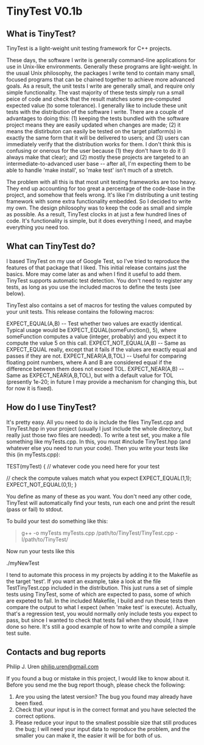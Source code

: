 TinyTest V0.1b
==============

What is TinyTest?
-----------------

TinyTest is a light-weight unit testing framework for C++ projects. 

These days, the software I write is generally command-line applications for use
in Unix-like environments. Generally these programs are light-weight. In the 
usual Unix philosophy, the packages I write tend to contain many small, focused 
programs that can be chained together to achieve more advanced goals. As a 
result, the unit tests I write are generally small, and require only simple 
functionality. The vast majority of these tests simply run a small peice of 
code and check that the result matches some pre-computed expected value (to some 
tolerance). I generally like to include these unit tests with the distribution 
of the software I write. There are a couple of advantages to doing this: (1) 
keeping the tests bundled with the software project means they are easily 
updated when changes are made; (2) it means the distirbuton can easily be 
tested on the target platform(s) in exactly the same form that it will be 
delivered to users; and (3) users can immediately verify that the distribution 
works for them. I don't think this is confusing or onerous for the user because 
(1) they don't have to do it (I always make that clear); and (2) mostly these 
projects are targeted to an intermediate-to-advanced user base -- after all, I'm 
expecting them to be able to handle 'make install', so 'make test' isn't much 
of a stretch. 

The problem with all this is that most unit testing frameworks are too heavy. 
They end up accounting for too great a percentage of the code-base in the 
project, and somehow that feels wrong. It's like I'm distributing a unit 
testing framework with some extra functionality embedded. So I decided to write 
my own. The design philosophy was to keep the code as small and simple as 
possible. As a result, TinyTest clocks in at just a few hundred lines of code. 
It's functionality is simple, but it does everything I need, and maybe 
everything you need too. 

What can TinyTest do?
---------------------

I based TinyTest on my use of Google Test, so I've tried to reproduce the 
features of that package that I liked. This initial release contains just the 
basics. More may come later as and when I find it useful to add them. TinyTest 
supports automatic test detection. You don't need to register any tests, as 
long as you use the included macros to define the tests (see below).

TinyTest also contains a set of macros for testing the values computed by 
your unit tests. This release contains the following macros:

EXPECT_EQUAL(A,B)     -- Test whether two values are exactly identical. Typical 
                         usage would be EXPECT_EQUAL(someFunction(), 5), where 
                         someFunction computes a value (integer, probably) and 
                         you expect it to compute the value 5 on this call.
EXPECT_NOT_EQUAL(A,B) -- Same as EXPECT_EQUAL really, except that it fails if
                         the values are exactly equal and passes if they are 
                         not.
EXPECT_NEAR(A,B,TOL)  -- Useful for comparing floating point numbers, where 
                         A and B are considered equal if the difference 
                         between them does not exceed TOL.
EXPECT_NEAR(A,B)      -- Same as EXPECT_NEAR(A,B,TOL), but with a default 
                         value for TOL (presently 1e-20; in future I may 
                         provide a mechanism for changing this, but for now it 
                         is fixed). 

How do I use TinyTest?
----------------------

It's pretty easy. All you need to do is include the files TinyTest.cpp and 
TinyTest.hpp in your project (usually I just include the whole directory,
but really just those two files are needed). To write a test set, you make 
a file something like myTests.cpp. In this, you must #include TinyTest.hpp
(and whatever else you need to run your code). Then you write your tests like
this (in myTests.cpp):

TEST(myTest) {
  // whatever code you need here for your test
  
  // check the compute values match what you expect
  EXPECT_EQUAL(1,1);
  EXPECT_NOT_EQUAL(0,1);
}

You define as many of these as you want. You don't need any other code, 
TinyTest will automatically find your tests, run each one and print the 
result (pass or fail) to stdout. 

To build your test do something like this:

> g++ -o myTests myTests.cpp /path/to/TinyTest/TinyTest.cpp -I/path/to/TinyTest/

Now run your tests like this

./myNewTest

I tend to automate this process in my projects by adding it to the Makefile as 
the target 'test'. If you want an example, take a look at the file 
TestTinyTest.cpp included in the distribution. This just runs a set of simple
tests using TinyTest, some of which are expected to pass, some of which are
expeted to fail. In the included Makefile, I build and run these tests then 
compare the output to what I expect (when 'make test' is execute). Actually, 
that's a regression test, you would normally only include tests you expect to 
pass, but since I wanted to check that tests fail when they should, I have 
done so here. It's still a good example of how to write and compile a simple 
test suite.  

Contacts and bug reports
------------------------

Philip J. Uren
philip.uren@gmail.com

If you found a bug or mistake in this project, I would like 
to know about it. Before you send me the bug report though, 
please check the following:

1. Are you using the latest version? The bug you found may already have been 
   fixed.
2. Check that your input is in the correct format and you have selected
   the correct options.
3. Please reduce your input to the smallest possible size that still 
   produces the bug; I will need your input data to reproduce the 
	 problem, and the smaller you can make it, the easier it will be 
	 for both of us.

